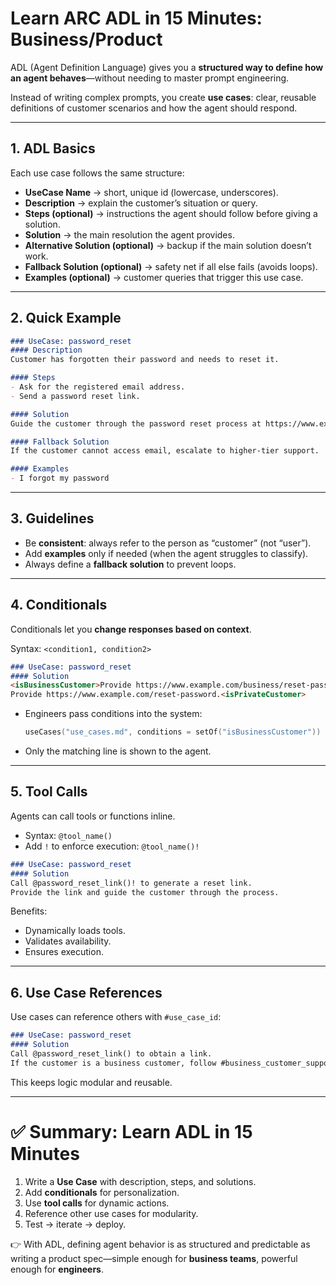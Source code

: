 # Learn ARC ADL in 15 Minutes: Business/Product

ADL (Agent Definition Language) gives you a **structured way to define how an agent behaves**—without needing to master prompt engineering.

Instead of writing complex prompts, you create **use cases**: clear, reusable definitions of customer scenarios and how the agent should respond.

---

## 1. ADL Basics

Each use case follows the same structure:

- **UseCase Name** → short, unique id (lowercase, underscores).
- **Description** → explain the customer’s situation or query.
- **Steps (optional)** → instructions the agent should follow before giving a solution.
- **Solution** → the main resolution the agent provides.
- **Alternative Solution (optional)** → backup if the main solution doesn’t work.
- **Fallback Solution (optional)** → safety net if all else fails (avoids loops).
- **Examples (optional)** → customer queries that trigger this use case.

---

## 2. Quick Example

```markdown
### UseCase: password_reset
#### Description
Customer has forgotten their password and needs to reset it.

#### Steps
- Ask for the registered email address.
- Send a password reset link.

#### Solution
Guide the customer through the password reset process at https://www.example.com/reset-password.

#### Fallback Solution
If the customer cannot access email, escalate to higher-tier support.

#### Examples
- I forgot my password

```

---

## 3. Guidelines

- Be **consistent**: always refer to the person as “customer” (not “user”).
- Add **examples** only if needed (when the agent struggles to classify).
- Always define a **fallback solution** to prevent loops.

---

## 4. Conditionals

Conditionals let you **change responses based on context**.

Syntax: `<condition1, condition2>`

```markdown
### UseCase: password_reset
#### Solution
<isBusinessCustomer>Provide https://www.example.com/business/reset-password.
Provide https://www.example.com/reset-password.<isPrivateCustomer>

```

- Engineers pass conditions into the system:

    ```kotlin
    useCases("use_cases.md", conditions = setOf("isBusinessCustomer"))
    
    ```

- Only the matching line is shown to the agent.

---

## 5. Tool Calls

Agents can call tools or functions inline.

- Syntax: `@tool_name()`
- Add `!` to enforce execution: `@tool_name()!`

```markdown
### UseCase: password_reset
#### Solution
Call @password_reset_link()! to generate a reset link.
Provide the link and guide the customer through the process.

```

Benefits:

- Dynamically loads tools.
- Validates availability.
- Ensures execution.

---

## 6. Use Case References

Use cases can reference others with `#use_case_id`:

```markdown
### UseCase: password_reset
#### Solution
Call @password_reset_link() to obtain a link.
If the customer is a business customer, follow #business_customer_support.

```

This keeps logic modular and reusable.

---

# ✅ Summary: Learn ADL in 15 Minutes

1. Write a **Use Case** with description, steps, and solutions.
2. Add **conditionals** for personalization.
3. Use **tool calls** for dynamic actions.
4. Reference other use cases for modularity.
5. Test → iterate → deploy.

👉 With ADL, defining agent behavior is as structured and predictable as writing a product spec—simple enough for **business teams**, powerful enough for **engineers**.